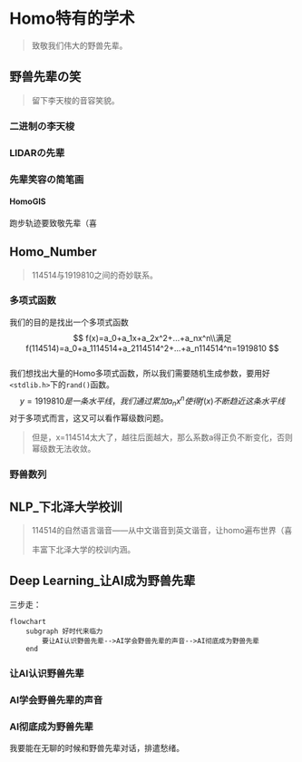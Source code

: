 # Homo特有的学术

> 致敬我们伟大的野兽先辈。

## 野兽先辈の笑

> 留下李天梭的音容笑貌。

### 二进制の李天梭







### LIDARの先辈







### 先辈笑容の简笔画





#### HomoGIS

跑步轨迹要致敬先辈（喜











## Homo_Number

> 114514与1919810之间的奇妙联系。

### 多项式函数

我们的目的是找出一个多项式函数  
$$  
f(x)=a_0+a_1x+a_2x^2+...+a_nx^n\\满足f(114514)=a_0+a_1114514+a_2114514^2+...+a_n114514^n=1919810  
$$  
我们想找出大量的Homo多项式函数，所以我们需要随机生成参数，要用好`<stdlib.h>`下的`rand()`函数。
$$
y=1919810是一条水平线，我们通过累加a_nx^n使得f(x)不断趋近这条水平线
$$
对于多项式而言，这又可以看作幂级数问题。

> 但是，x=114514太大了，越往后面越大，那么系数a得正负不断变化，否则幂级数无法收敛。









### 野兽数列























## NLP_下北泽大学校训

> 114514的自然语言谐音——从中文谐音到英文谐音，让homo遍布世界（喜
>
> 丰富下北泽大学的校训内涵。













## Deep Learning_让AI成为野兽先辈

三步走：

```mermaid
flowchart
	subgraph 好时代来临力
		要让AI认识野兽先辈-->AI学会野兽先辈的声音-->AI彻底成为野兽先辈
	end
```

### 让AI认识野兽先辈







### AI学会野兽先辈的声音















### AI彻底成为野兽先辈

我要能在无聊的时候和野兽先辈对话，排遣愁绪。











